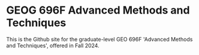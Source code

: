 # GEOG 696F Advanced Methods and Techniques

This is the Github site for the graduate-level GEO 696F 'Advanced Methods and Techniques', offered in Fall 2024.
